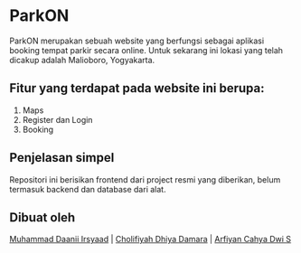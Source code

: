 # ParkON
ParkON merupakan sebuah website yang berfungsi sebagai aplikasi booking tempat parkir secara online. Untuk sekarang ini lokasi yang telah dicakup adalah Malioboro, Yogyakarta.

## Fitur yang terdapat pada website ini berupa:

1. Maps
2. Register dan Login
3. Booking

## Penjelasan simpel

Repositori ini berisikan frontend dari project resmi yang diberikan, belum termasuk backend dan database dari alat.

## Dibuat oleh

[Muhammad Daanii Irsyaad](https://www.instagram.com/daniirsyad/) | 
[Cholifiyah Dhiya Damara](https://www.instagram.com/strawberrywithoutcream/) | 
[Arfiyan Cahya Dwi S](https://www.instagram.com/cahyaarfian/)
